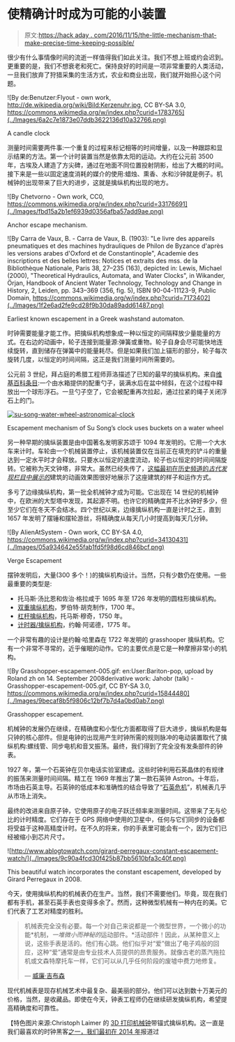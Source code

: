 # 使精确计时成为可能的小装置

> 原文:[https://hack aday . com/2016/11/15/the-little-mechanism-that-make-precise-time-keeping-possible/](https://hackaday.com/2016/11/15/the-little-mechanism-that-made-precise-time-keeping-possible/)

很少有什么事情像时间的流逝一样值得我们如此关注。我们不想上班或约会迟到。更重要的是，我们不想衰老和死亡。保持良好的时间是一项非常重要的人类活动，一旦我们放弃了狩猎采集的生活方式，农业和商业出现，我们就开始担心这个问题。

![By de:Benutzer:Flyout - own work, http://de.wikipedia.org/wiki/Bild:Kerzenuhr.jpg, CC BY-SA 3.0, https://commons.wikimedia.org/w/index.php?curid=1783765](../Images/6a2c7e1873e07ddb3622136d10a32766.png)

A candle clock

测量时间需要两件事:一个重复的过程来标记相等的时间增量，以及一种跟踪和显示结果的方法。第一个计时装置当然是依靠太阳的运动。大约在公元前 3500 年，古埃及人建造了方尖碑，通过在地面不同位置投射阴影，给出了大概的时间。接下来是一些以固定速度消耗的媒介的使用:蜡烛、熏香、水和沙钟就是例子。机械钟的出现带来了巨大的进步，这就是擒纵机构出现的地方。

![By Chetvorno - Own work, CC0, https://commons.wikimedia.org/w/index.php?curid=33176691](../Images/fbd15a2b1ef6939d0356afba57add9ae.png)

Anchor escape mechanism.

![By Carra de Vaux, B. - Carra de Vaux, B. (1903): "Le livre des appareils pneumatiques et des machines hydrauliques de Philon de Byzance d'après les versions arabes d'Oxford et de Constantinople", Academie des inscriptions et des belles lettres: Notices et extraits des mss. de la Bibliothèque Nationale, Paris 38, 27–235 (163), depicted in: Lewis, Michael (2000), "Theoretical Hydraulics, Automata, and Water Clocks", in Wikander, Örjan, Handbook of Ancient Water Technology, Technology and Change in History, 2, Leiden, pp. 343–369 (356, fig. 5), ISBN 90-04-11123-9, Public Domain, https://commons.wikimedia.org/w/index.php?curid=7173402](../Images/1f2e6ad2fe9cd28f9b30da89add61487.png)

Earliest known escapement in a Greek washstand automaton.

时钟需要能量才能工作。把擒纵机构想象成一种以恒定的间隔释放少量能量的方式。在右边的动画中，轮子连接到能量源:弹簧或重物。轮子自身会尽可能快地连续旋转，直到储存在弹簧中的能量耗尽。但是如果我们加上锚形的部分，轮子每次旋转几度，以恒定的时间间隔，这正是我们测量时间所需要的。

公元前 3 世纪，拜占庭的希腊工程师菲洛描述了已知的最早的擒纵机构。来自[维基百科条目](https://en.wikipedia.org/wiki/Escapement):一个由水箱提供的配重勺子，装满水后在盆中倾斜，在这个过程中释放出一个球形浮石。一旦勺子空了，它会被配重再次拉起，通过拉紧的绳子关闭浮石上的门。

[![su-song-water-wheel-astronomical-clock](../Images/9800d5a77298979947a56aabf8737e69.png)](https://vimeo.com/43772707)

Escapement mechanism of Su Song’s clock uses buckets on a water wheel

另一种早期的擒纵装置是由中国著名发明家苏颂于 1094 年发明的。它用一个大水车来计时。车轮由一个机械装置停止，该机械装置仅在当前正在填充的铲斗的重量达到一定水平时才会释放。只要水以恒定的速度流动，轮子也以恒定的时间间隔旋转。它被称为天文钟塔，非常大。虽然已经失传了，[这幅最初在历史频道的*古代发现栏目中展示的*](https://vimeo.com/43772707)建筑的动画效果图很好地展示了这座建筑的样子和运作方式。

多亏了边缘擒纵机构，第一批全机械钟才成为可能。它出现在 14 世纪的机械钟中，在欧洲的大型塔中发现，其起源不明。也许它的精确度并不比水钟好多少，但至少它们在冬天不会结冰。四个世纪以来，边缘擒纵机构一直是计时之王，直到 1657 年发明了摆锤和摆轮游丝，将精确度从每天几小时提高到每天几分钟。

![By AlienAtSystem - Own work, CC BY-SA 4.0, https://commons.wikimedia.org/w/index.php?curid=34130431](../Images/05a934642e55fab1fd5f98d6cd846bcf.png)

Verge Escapement

摆钟发明后，大量(300 多个！)的擒纵机构设计。当然，只有少数仍在使用。一些最重要的类型是:

*   托马斯·汤比恩和佐治·格拉咸于 1695 年至 1726 年发明的圆柱形擒纵机构。
*   [双重擒纵机构](https://www.youtube.com/watch?v=ISC9jbQke9I)，罗伯特·胡克制作，1700 年。
*   [杠杆擒纵机构](https://www.youtube.com/watch?v=ejgyCZELQ64)，托马斯·穆奇，1750 年。
*   [计时器/擒纵机构](https://www.youtube.com/watch?v=Z-bSZ1VTq8Q)，约翰·阿诺德，1775 年。

一个非常有趣的设计是约翰·哈里森在 1722 年发明的 grasshooper 擒纵机构。它有一个非常不寻常的，近乎催眠的动作。它的主要优点是它是一种摩擦非常小的机构。

![By Grasshopper-escapement-005.gif: en:User:Bariton-pop, upload by Roland zh on 14\. September 2008derivative work: Jahobr (talk) - Grasshopper-escapement-005.gif, CC BY-SA 3.0, https://commons.wikimedia.org/w/index.php?curid=15844480](../Images/9becaf8b5f9806c12bf7b7d4a0bd0ab7.png)

Grasshopper escapement.

机械钟的发展仍在继续，在精确度和小型化方面都取得了巨大进步，擒纵机构是每只钟的核心部件。但是电钟的出现用产生时钟所需的规则脉冲的电动装置取代了擒纵机构:螺线管、同步电机和音叉振荡。最终，我们得到了完全没有发条部件的钟表。

1927 年，第一个石英钟在贝尔电话实验室建成。这些时钟利用石英晶体的有规律的振荡来测量时间间隔。精工在 1969 年推出了第一款石英钟 Astron。十年后，市场由石英主导。石英钟的低成本和准确性的结合导致了“[石英危机](https://horahalus.com/2016/05/22/watch-lore-the-quartz-crisis/)”，机械表几乎从市场上消失。

最终的改进来自原子钟，它使用原子的电子跃迁频率来测量时间。这带来了无与伦比的计时精度。它们存在于 GPS 网络中使用的卫星中，任何与它们同步的设备都将受益于这种高精度计时。在不久的将来，你的手表里可能会有一个，因为它们已经被缩小到芯片尺寸。

![http://www.ablogtowatch.com/girard-perregaux-constant-escapement-watch/](../Images/9c90a4fcd30f425b87bb5610bfa3c40f.png)

This beautiful watch incorporates the constant escapement, developed by Girard Perregaux in 2008.

今天，使用擒纵机构的机械表仍在生产。当然，我们不需要他们。毕竟，现在我们都有手机，甚至石英手表也变得多余了。然而，这种微型机械有一种内在的美。它们代表了工艺对精度的胜利。

> 机械表完全没有必要。每一个对自己来说都是一个微型世界，一个微小的功能*机制，*一堆微小而神秘的*运动部件。*活动部件！因此，从某种意义上说，这些手表是活的。他们有心跳。他们似乎对“爱”做出了电子鸡般的回应，这种“爱”通常是由专业技术人员提供的昂贵服务。就像古老的蒸汽拖拉机或文森特摩托车一样，它们可以从几乎任何阶段的废墟中费力地修复。
> 
> — [威廉·吉布森](https://www.wired.com/1999/01/ebay/)

现代机械表是现存机械艺术中最复杂、最美丽的部分。他们可以达到数十万美元的价格，当然，是收藏品。即使在今天，钟表工程师仍在继续研发擒纵机构，希望提高精确度和可靠性。

【特色图片来源:Christoph Laimer 的 [3D 打印机械钟](http://www.thingiverse.com/thing:328569)带锚式擒纵机构。这一直是我们最喜欢的时钟黑客[之一，我们最初在 2014 年](https://hackaday.com/2014/05/24/the-hour-of-the-3d-printed-clock-draws-nigh/)报道过